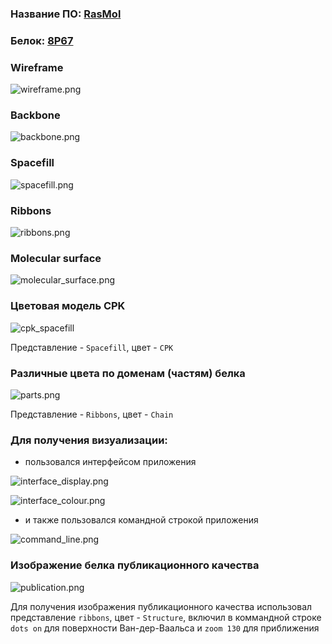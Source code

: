 ### Название ПО: [RasMol](http://www.openrasmol.org/)
### Белок: [8P67](https://www.rcsb.org/structure/8P67)

### Wireframe
![wireframe.png](./wireframe.png)

### Backbone
![backbone.png](./backbone.png)

### Spacefill
![spacefill.png](./spacefill.png)

### Ribbons
![ribbons.png](./ribbons.png)

### Molecular surface
![molecular_surface.png](./molecular_surface.png)

### Цветовая модель CPK
![cpk_spacefill](./cpk_spacefill.png)

Представление - `Spacefill`, цвет - `CPK`

### Различные цвета по доменам (частям) белка
![parts.png](./parts.png)

Представление - `Ribbons`, цвет - `Chain`

### Для получения визуализации:
- пользовался интерфейсом приложения 

![interface_display.png](./interface_display.png)

![interface_colour.png](./interface_colour.png)

- и также пользовался командной строкой приложения

![command_line.png](./command_line.png)

### Изображение белка публикационного качества

![publication.png](./publication.png)

Для получения изображения публикационного качества использовал представление `ribbons`, цвет - `Structure`, включил в коммандной строке `dots on` для поверхности Ван-дер-Ваальса и `zoom 130` для приближения